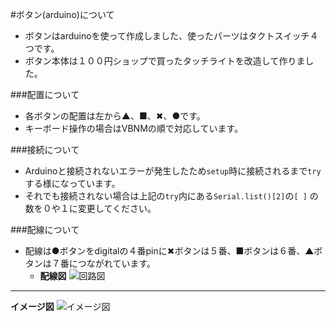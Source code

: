 #ボタン(arduino)について

* ボタンはarduinoを使って作成しました、使ったパーツはタクトスイッチ４つです。
* ボタン本体は１００円ショップで買ったタッチライトを改造して作りました。

###配置について
* 各ボタンの配置は左から▲、■、✖、●です。
* キーボード操作の場合はVBNMの順で対応しています。

###接続について
* Arduinoと接続されないエラーが発生したため```setup```時に接続されるまで```try```する様になっています。
* それでも接続されない場合は上記の```try```内にある```Serial.list()[2]```の```[ ]``` の数を０や１に変更してください。

###配線について
* 配線は●ボタンをdigitalの４番pinに✖ボタンは５番、■ボタンは６番、▲ボタンは７番につながれています。
	* **配線図**
![回路図](button_circuit.png)
***
**イメージ図**
![イメージ図](button_image.jpg)